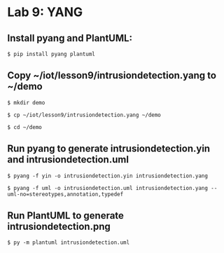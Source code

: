 # Lab 9: YANG

## Install pyang and PlantUML:
```
$ pip install pyang plantuml
```


## Copy ~/iot/lesson9/intrusiondetection.yang to ~/demo
```
$ mkdir demo
```


```
$ cp ~/iot/lesson9/intrusiondetection.yang ~/demo
```


```
$ cd ~/demo
```


## Run pyang to generate intrusiondetection.yin and intrusiondetection.uml
```
$ pyang -f yin -o intrusiondetection.yin intrusiondetection.yang
```


```
$ pyang -f uml -o intrusiondetection.uml intrusiondetection.yang --uml-no=stereotypes,annotation,typedef
```

## Run PlantUML to generate intrusiondetection.png
```
$ py -m plantuml intrusiondetection.uml
```
